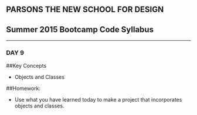 ## PARSONS THE NEW SCHOOL FOR DESIGN
## Summer 2015 Bootcamp Code Syllabus
-------------------------------------------------------------------

### DAY 9

##Key Concepts
* Objects and Classes
  
##Homework:
* Use what you have learned today to make a project that incorporates objects and classes. 